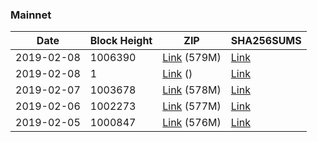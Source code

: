 ### Mainnet

|    Date    | Block Height | ZIP | SHA256SUMS |
| ---------- | ------------ | --- | ---------- |
| 2019-02-08 | 1006390 | [Link](https://s3-ap-southeast-2.amazonaws.com/ion-bootstrap/mainnet/2019-02-08/bootstrap.dat.zip) (579M) | [Link](https://s3-ap-southeast-2.amazonaws.com/ion-bootstrap/mainnet/2019-02-08/SHA256SUMS) |
| 2019-02-08 | 1 | [Link](https://s3-ap-southeast-2.amazonaws.com/ion-bootstrap/mainnet/2019-02-08/bootstrap.dat.zip) () | [Link](https://s3-ap-southeast-2.amazonaws.com/ion-bootstrap/mainnet/2019-02-08/SHA256SUMS) |
| 2019-02-07 | 1003678 | [Link](https://s3-ap-southeast-2.amazonaws.com/ion-bootstrap/mainnet/2019-02-07/bootstrap.dat.zip) (578M) | [Link](https://s3-ap-southeast-2.amazonaws.com/ion-bootstrap/mainnet/2019-02-07/SHA256SUMS) |
| 2019-02-06 | 1002273 | [Link](https://s3-ap-southeast-2.amazonaws.com/ion-bootstrap/mainnet/2019-02-06/bootstrap.dat.zip) (577M) | [Link](https://s3-ap-southeast-2.amazonaws.com/ion-bootstrap/mainnet/2019-02-06/SHA256SUMS) |
| 2019-02-05 | 1000847 | [Link](https://s3-ap-southeast-2.amazonaws.com/ion-bootstrap/mainnet/2019-02-05/bootstrap.dat.zip) (576M) | [Link](https://s3-ap-southeast-2.amazonaws.com/ion-bootstrap/mainnet/2019-02-05/SHA256SUMS) |
